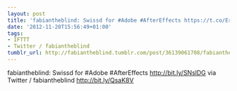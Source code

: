 ```yaml
---
layout: post
title: 'fabiantheblind: Swissd for #Adobe #AfterEffects https://t.co/Er09dccI'
date: '2012-11-20T15:56:49+01:00'
tags:
- IFTTT
- Twitter / fabiantheblind
tumblr_url: http://fabiantheblind.tumblr.com/post/36139061708/fabiantheblind-swissd-for-adobe-aftereffects
---
```

fabiantheblind: Swissd for #Adobe #AfterEffects http://bit.ly/SNslDG
via Twitter / fabiantheblind http://bit.ly/QsaK8V
